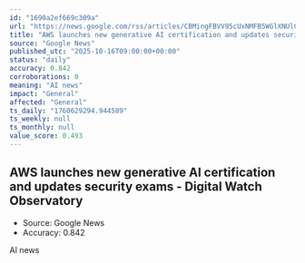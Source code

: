 ```yaml
---
id: "1690a2ef669c309a"
url: "https://news.google.com/rss/articles/CBMingFBVV95cUxNMFB5WGlXNUlCc05aYU9DeUhMSnNMM2J4MUZLSmRuNkZMUXlYMkE1LUR3M1JIdERzenRZejE3WEFWUV9RMHRub3UtTDZ2QVRIbU5ueWc0YlJRcnJ3RTN6TG1TbW8xSFFlbGJxeHFsVEU4Wnp4and5b0tMdnZDbFMzTnp6NTdRUDZkdzNLN0lZMXNXTmdYbTdIZTU3MHoxUQ?oc=5"
title: "AWS launches new generative AI certification and updates security exams - Digital Watch Observatory"
source: "Google News"
published_utc: "2025-10-16T09:00:00+00:00"
status: "daily"
accuracy: 0.842
corroborations: 0
meaning: "AI news"
impact: "General"
affected: "General"
ts_daily: "1760629294.944589"
ts_weekly: null
ts_monthly: null
value_score: 0.493
---
```

## AWS launches new generative AI certification and updates security exams - Digital Watch Observatory

- Source: Google News
- Accuracy: 0.842

AI news
